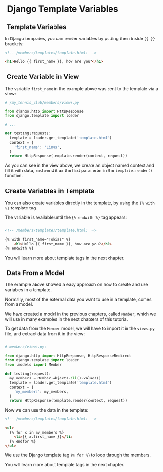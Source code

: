 #  Django Template Variables

##  Template Variables

In Django templates, you can render variables by putting
them inside `{{ }}` brackets:

```html
<!-- /members/templates/template.html: -->

<h1>Hello {{ first_name }}, how are you?</h1>

```

##  Create Variable in View

The variable `first_name` in the example above was sent to the
template via a view:

```py
# /my_tennis_club/members/views.py

from django.http import HttpResponse
from django.template import loader

# ...

def testing(request):
  template = loader.get_template('template.html')
  context = {
    'first_name': 'Linus',
  }
  return HttpResponse(template.render(context, request))
```

As you can see in the view above, we create an object named context
and fill it with data, and send it as the first parameter in the
`template.render()` function.

## Create Variables in Template

You can also create variables directly in the template, by using
the `{% with %}` template tag.

The variable is available until the `{% endwith %}` tag appears:

```html

<!-- /members/templates/template.html: -->

{% with first_name="Tobias" %}
    <h1>Hello {{ first_name }}, how are you?</h1>
{% endwith %}
```

You will learn more about template tags in the next chapter.

##  Data From a Model

The example above showed a easy approach on how to create and
use variables in a template.

Normally, most of the external data you want to use in a template,
comes from a model.

We have created a model in the previous chapters, called `Member`,
which we will use in many examples in the next chapters of this
tutorial.

To get data from the `Member` model, we will have to import it in
the `views.py` file, and extract data from it in the view:

```py

# members/views.py:

from django.http import HttpResponse, HttpResponseRedirect
from django.template import loader
from .models import Member

def testing(request):
  my_members = Member.objects.all().values()
  template = loader.get_template('template.html')
  context = {
    'my_members': my_members,
  }
  return HttpResponse(template.render(context, request))
```

Now we can use the data in the template:

```html
<!-- /members/templates/template.html: -->

<ul>
  {% for x in my_members %}
    <li>{{ x.first_name }}</li>
  {% endfor %}
</ul>
```

We use the Django template tag `{% for %}` to loop through the
members.

You will learn more about template tags in the next chapter.
